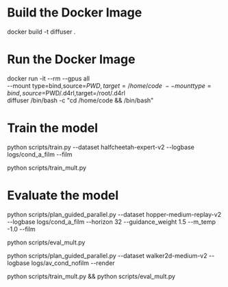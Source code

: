 # Build the Docker Image
docker build -t diffuser .

# Run the Docker Image
docker run -it --rm --gpus all \
    --mount type=bind,source=$PWD,target=/home/code \
    --mount type=bind,source=$PWD/.d4rl,target=/root/.d4rl \
    diffuser /bin/bash -c "cd /home/code && /bin/bash"

# Train the model
python scripts/train.py --dataset halfcheetah-expert-v2 --logbase logs/cond_a_film --film

python scripts/train_mult.py

# Evaluate the model
python scripts/plan_guided_parallel.py --dataset hopper-medium-replay-v2 --logbase logs/cond_a_film --horizon 32 --guidance_weight 1.5 --m_temp -1.0 --film

python scripts/eval_mult.py

python scripts/plan_guided_parallel.py --dataset walker2d-medium-v2 --logbase logs/av_cond_nofilm --render

python scripts/train_mult.py && python scripts/eval_mult.py